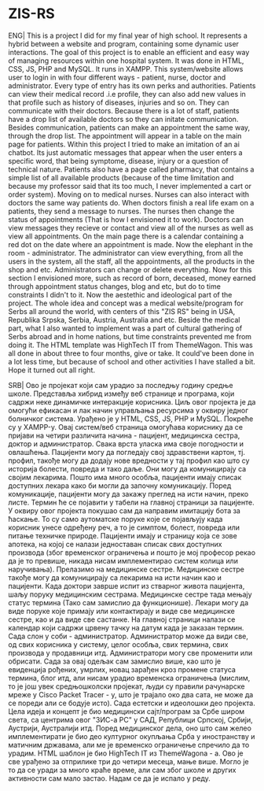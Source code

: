 # ZIS-RS 
ENG| This is a project I did for my final year of high school. It represents a hybrid between a website and program, containing some dynamic user interactions. The goal of this project is to enable an efficient and easy way of managing resources within one hospital system. It was done in HTML, CSS, JS, PHP and MySQL. It runs in XAMPP.
This system/website allows user to login in with four different ways - patient, nurse, doctor and administrator. Every type of entry has its own perks and authorities. 
Patients can view their medical record .i.e profile, they can also add new values in that profile such as history of diseases, injuries and so on. They can communicate with their doctors. Because there is a lot of staff, patients have a drop list of available doctors so they can initate communication. Besides communication, patients can make an appointment the same way, through the drop list. The appointment will appear in a table on the main page for patients. Within this project I tried to make an imitation of an ai chatbot. Its just automatic messages that appear when the user enters a specific word, that being symptome, disease, injury or a question of technical nature. Patients also have a page called pharmacy, that contains a simple list of all available products (because of the time limitation and because my professor said that its too much, I never implemented a cart or order system). Moving on to medical nurses. 
Nurses can also interact with doctors the same way patients do. When doctors finish a real life exam on a patients, they send a message to nurses. The nurses then change the status of appointments (That is how I envisioned it to work). 
Doctors can view messages they recieve or contact and view all of the nurses as well as view all appointments. On the main page there is a calendar containing a red dot on the date where an appointment is made.
Now the elephant in the room - administrator. The administrator can view everything, from all the users in the system, all the staff, all the appointments, all the products in the shop and etc. Administrators can change or delete everything. Now for this section I envisioned more, such as record of born, deceased, money earned through appointment status changes, blog and etc, but do to time constraints I didn't to it.
Now the aestethic and ideological part of the project. The whole idea and concept was a medical website/program for Serbs all around the world, with centers of this "ZIS RS" being in USA, Republika Srpska, Serbia, Austria, Australia and etc. Beside the medical part, what I also wanted to implement was a part of cultural gathering of Serbs abroad and in home nations, but time constraints prevented me from doing it. 
The HTML template was HighTech IT from ThemeWagon. 
This was all done in about three to four months, give or take. It could've been done in a lot less time, but because of school and other activities I have stalled a bit. Hope it turned out all right. 

SRB| Ово је пројекат који сам урадио за последњу годину средње школе. Представља хибрид између веб странице и програма, који садржи неке динамичке интеракције корисника. Циљ овог пројекта је да омогући ефикасан и лак начин управљања ресурсима у оквиру једног болничког система. Урађено је у HTML, CSS, JS, PHP и MySQL. Покреће су у XAMPP-у.
Овај систем/веб страница омогућава кориснику да се пријави на четири различита начина - пацијент, медицинска сестра, доктор и администратор. Свака врста уласка има своје погодности и овлашћења. 
Пацијенти могу да погледају свој здравствени картон, тј. профил, такође могу да додају нове вредности у тај профил као што су историја болести, повреда и тако даље. Они могу да комуницирају са својим лекарима. Пошто има много особља, пацијенти имају списак доступних лекара како би могли да започну комуникацију. Поред комуникације, пацијенти могу да закажу преглед на исти начин, преко листе. Термин ће се појавити у табели на главној страници за пацијенте. У оквиру овог пројекта покушао сам да направим имитацију бота за ћаскање. То су само аутоматске поруке које се појављују када корисник унесе одређену реч, а то је симптом, болест, повреда или питање техничке природе. Пацијенти имају и страницу која се зове апотека, на којој се налази једноставан списак свих доступних производа (због временског ограничења и пошто је мој професор рекао да је то превише, никада нисам имплементирао систем колица или наручивања). Прелазимо на медицинске сестре.
Медицинске сестре такође могу да комуницирају са лекарима на исти начин као и пацијенти. Када доктори заврше испит из стварног живота пацијента, шаљу поруку медицинским сестрама. Медицинске сестре тада мењају статус термина (Тако сам замислио да функционише). 
Лекари могу да виде поруке које примају или контактирају и виде све медицинске сестре, као и да виде све састанке. На главној страници налази се календар који садржи црвену тачку на датум када је заказан термин.
Сада слон у соби - администратор. Администратор може да види све, од свих корисника у систему, целог особља, свих термина, свих производа у продавници итд. Администратори могу све променити или обрисати. Сада за овај одељак сам замислио више, као што је евиденција рођених, умрлих, новац зарађен кроз промене статуса термина, блог итд, али нисам урадио временска ограничења (мислим, то је још увек средњошколски пројекат, људи су правили рачунарске мреже у Cisco Packet Tracer - у, што је трајало око два сата, не може да се пореди али се бодује исто). 
Сада естетски и идеолошки део пројекта. Цела идеја и концепт је био медицински сајт/програм за Србе широм света, са центрима овог "ЗИС-а РС" у САД, Републици Српској, Србији, Аустрији, Аустралији итд. Поред медицинског дела, оно што сам желео имплементирати је био део културног окупљања Срба у иностранству и матичним државама, али ме је временско ограничење спречило да то урадим.
HTML шаблон је био HighTech IT из ThemeWagona - а. 
Ово је све урађено за отприлике три до четири месеца, мање више. Могло је то да се уради за много краће време, али сам због школе и других активности сам мало застао. Надам се да је испало у реду.
